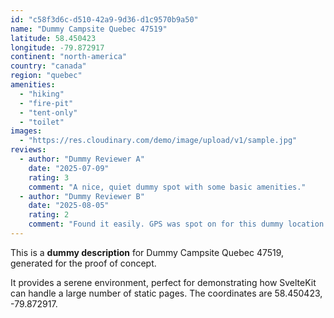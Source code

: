 ```yaml
---
id: "c58f3d6c-d510-42a9-9d36-d1c9570b9a50"
name: "Dummy Campsite Quebec 47519"
latitude: 58.450423
longitude: -79.872917
continent: "north-america"
country: "canada"
region: "quebec"
amenities:
  - "hiking"
  - "fire-pit"
  - "tent-only"
  - "toilet"
images:
  - "https://res.cloudinary.com/demo/image/upload/v1/sample.jpg"
reviews:
  - author: "Dummy Reviewer A"
    date: "2025-07-09"
    rating: 3
    comment: "A nice, quiet dummy spot with some basic amenities."
  - author: "Dummy Reviewer B"
    date: "2025-08-05"
    rating: 2
    comment: "Found it easily. GPS was spot on for this dummy location."
---
```


This is a **dummy description** for Dummy Campsite Quebec 47519, generated for the proof of concept.

It provides a serene environment, perfect for demonstrating how SvelteKit can handle a large number of static pages. The coordinates are 58.450423, -79.872917.
